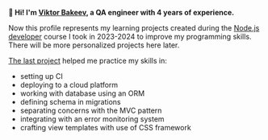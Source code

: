 **👋 Hi! I'm [Viktor Bakeev](www.linkedin.com/in/viktor-bakeev), a QA engineer with 4 years of experience.**

Now this profile represents my learning projects created during the [Node.js developer](https://ru.hexlet.io/programs/backend) course I took in 2023-2024 to improve my programming skills. There will be more personalized projects here later.

[The last project](https://github.com/acfohegi/task-manager) helped me practice my skills in:

- setting up CI
- deploying to a cloud platform
- working with database using an ORM
- defining schema in migrations
- separating concerns with the MVC pattern
- integrating with an error monitoring system
- crafting view templates with use of CSS framework
